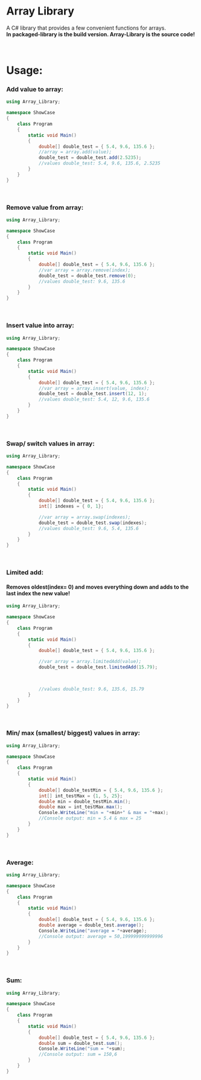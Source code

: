 # Array Library

A C# library that provides a few convenient functions for arrays.<br>
**In packaged-library is the build version. Array-Library is the source code!**

<br>

# Usage:

### Add value to array:

```C#
using Array_Library;

namespace ShowCase
{
    class Program
    {
        static void Main()
        {
            double[] double_test = { 5.4, 9.6, 135.6 };
            //array = array.add(value);
            double_test = double_test.add(2.5235);
            //values double_test: 5.4, 9.6, 135.6, 2.5235
        }
    }
}
```

<br>

### Remove value from array:

```C#
using Array_Library;

namespace ShowCase
{
    class Program
    {
        static void Main()
        {
            double[] double_test = { 5.4, 9.6, 135.6 };
            //var array = array.remove(index);
            double_test = double_test.remove(0);
            //values double_test: 9.6, 135.6
        }
    }
}
```

<br>

### Insert value into array:

```C#
using Array_Library;

namespace ShowCase
{
    class Program
    {
        static void Main()
        {
            double[] double_test = { 5.4, 9.6, 135.6 };
            //var array = array.insert(value, index);
            double_test = double_test.insert(12, 1);
            //values double_test: 5.4, 12, 9.6, 135.6
        }
    }
}
```

<br>

### Swap/ switch values in array:

```C#
using Array_Library;

namespace ShowCase
{
    class Program
    {
        static void Main()
        {
            double[] double_test = { 5.4, 9.6, 135.6 };
            int[] indexes = { 0, 1};

            //var array = array.swap(indexes);
            double_test = double_test.swap(indexes);
            //values double_test: 9.6, 5.4, 135.6
        }
    }
}
```

<br>

### Limited add:

#### Removes oldest(index= 0) and moves everything down and adds to the last index the new value!

```C#
using Array_Library;

namespace ShowCase
{
    class Program
    {
        static void Main()
        {
            double[] double_test = { 5.4, 9.6, 135.6 };

            //var array = array.limitedAdd(value);
            double_test = double_test.limitedAdd(15.79);

            

            //values double_test: 9.6, 135.6, 15.79
        }
    }
}
```

<br>

### Min/ max (smallest/ biggest) values in array:

```C#
using Array_Library;

namespace ShowCase
{
    class Program
    {
        static void Main()
        {
            double[] double_testMin = { 5.4, 9.6, 135.6 };
            int[] int_testMax = {1, 5, 25};
            double min = double_testMin.min();
            double max = int_testMax.max();
            Console.WriteLine("min = "+min+" & max = "+max);
            //Console output: min = 5.4 & max = 25
        }
    }
}
```

<br>

### Average:

```C#
using Array_Library;

namespace ShowCase
{
    class Program
    {
        static void Main()
        {
            double[] double_test = { 5.4, 9.6, 135.6 };
            double average = double_test.average();
            Console.WriteLine("average = "+average);
            //Console output: average = 50,199999999999996
        }
    }
}
```

<br>

### Sum:

```C#
using Array_Library;

namespace ShowCase
{
    class Program
    {
        static void Main()
        {
            double[] double_test = { 5.4, 9.6, 135.6 };
            double sum = double_test.sum();
            Console.WriteLine("sum = "+sum);
            //Console output: sum = 150,6
        }
    }
}
```
